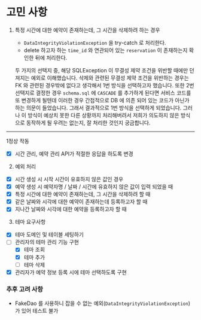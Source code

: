# 고민 사항

1. 특정 시간에 대한 예약이 존재하는데, 그 시간을 삭제하려 하는 경우
    - `DataIntegrityViolationException` 을 try-catch 로 처리한다.
    - delete 하고자 하는 `time_id` 와 연관되어 있는 `reservation` 이 존재하는지 확인한 뒤에 처리한다.

   두 가지의 선택지 중, 해당 SQLException 이 무결성 제약 조건을 위반할 때에만 던져지는 예외로 이해했습니다.
   삭제와 관련된 무결성 제약 조건을 위반하는 경우는 FK 와 관련된 경우밖에 없다고 생각해서 1번 방식을 선택하고자 했습니다.
   또한 2번 선택지로 결정한 경우 `schema.sql` 에 `CASCADE` 를 추가하게 된다면 서비스 코드를 또 변경하게 될텐데 이러한 경우 간접적으로 DB 에 의존 되어 있는 코드가 아닌가 하는 의문이
   들었습니다.
   그래서 결과적으로 1번 방식을 선택하게 되었습니다. 그러나 이 방식이 예상치 못한 다른 상황까지 처리해버려서 저희가 의도하지 않은 방식으로 동작하게 될 우려는 없는지, 잘 처리한 것인지 궁금합니다.

---

1정상 작동

- [x] 시간 관리, 예약 관리 API가 적절한 응답을 하도록 변경

2. 예외 처리

- [x] 시간 생성 시 시작 시간이 유효하지 않은 값인 경우
- [x] 예약 생성 시 예약자명 / 날짜 / 시간에 유효하지 않은 값이 입력 되었을 때
- [x] 특정 시간에 대한 예약이 존재하는데, 그 시간을 삭제하려 할 때
- [x] 같은 날짜와 시각에 대한 예약이 존재하는데 등록하고자 할 때
- [x] 지나간 날짜와 시각에 대한 예약을 등록하고자 할 때

3. 테마 요구사항

- [x] 테마 도메인 및 테이블 세팅하기
- [ ] 관리자의 테마 관리 기능 구현
    - [x] 테마 조회
    - [x] 테마 추가
    - [ ] 테마 삭제
- [x] 관리자가 예약 정보 등록 시에 테마 선택하도록 구현

### 추후 고려 사항

- FakeDao 를 사용하니 잡을 수 없는 예외(`DataIntegrityViolationException`) 가 있어 테스트 불가
